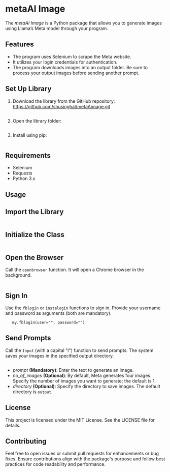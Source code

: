 
**metaAI Image**
===================

The *metaAI Image* is a Python package that allows you to generate images using Llama’s Meta model through your program.

**Features**
-------------------
* The program uses Selenium to scrape the Meta website.
* It utilizes your login credentials for authentication.
* The program downloads images into an output folder. Be sure to process your output images before sending another prompt.

**Set Up Library**
-------------------
1. Download the library from the GitHub repository: https://github.com/shusinghal/metaAimage.git  
   ```git clone https://github.com/shusinghal/metaAimage.git
   ```

2. Open the library folder:
   ```cd metaAimage
   ```

3. Install using pip:
   ```pip install -e .
   ```

**Requirements**
-------------------
* Selenium
* Requests
* Python 3.x

**Usage**
-------------------

**Import the Library**
-------------------
```from metaAIlib.scripts import myfunctions
```

**Initialize the Class**
-------------------
```my = myfunctions()
```

**Open the Browser**
-------------------
Call the `openbrowser` function. It will open a Chrome browser in the background.
```my.openbrowser()
```

**Sign In**
-------------------
Use the `fblogin` or `instalogin` functions to sign in. Provide your username and password as arguments (both are mandatory).
```my.instalogin(user="", password="")
   my.fblogin(user="", password="")
```

**Send Prompts**
-------------------
Call the `Input` (with a capital "I") function to send prompts. The system saves your images in the specified output directory.

```my.Input(prompt="", no_of_images="", directory="")
```

- *prompt* **(Mandatory)**: Enter the text to generate an image.
- *no_of_images* **(Optional)**: By default, Meta generates four images. Specify the number of images you want to generate; the default is 1.
- *directory* **(Optional)**: Specify the directory to save images. The default directory is `output`.

**License**
-----------
This project is licensed under the MIT License. See the LICENSE file for details.

**Contributing**
---------------
Feel free to open issues or submit pull requests for enhancements or bug fixes. Ensure contributions align with the package's purpose and follow best practices for code readability and performance.
